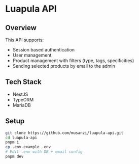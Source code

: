 # Luapula API

## Overview

This API supports:

- Session based authentication
- User management
- Product management with filters (type, tags, specificities)
- Sending selected products by email to the admin

## Tech Stack

- NestJS
- TypeORM
- MariaDB

## Setup

```bash
git clone https://github.com/musanzi/luapula-api.git
cd luapula-api
pnpm i
cp .env.example .env
# Edit .env with DB + email config
pnpm dev
```
